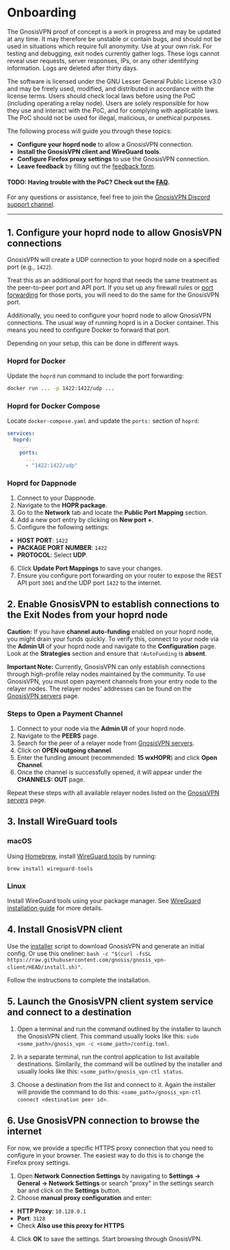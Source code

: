 # Onboarding

The GnosisVPN proof of concept is a work in progress and may be updated at any time.
It may therefore be unstable or contain bugs, and should not be used in situations which require full anonymity.
Use at your own risk.
For testing and debugging, exit nodes currently gather logs. These logs cannot reveal user requests, server responses, IPs, or any other identifying information.
Logs are deleted after thirty days.

The software is licensed under the GNU Lesser General Public License v3.0 and may be freely used, modified, and distributed in accordance with the license terms.
Users should check local laws before using the PoC (including operating a relay node).
Users are solely responsible for how they use and interact with the PoC, and for complying with applicable laws.
The PoC should not be used for illegal, malicious, or unethical purposes.

The following process will guide you through these topics:

- **Configure your hoprd node** to allow a GnosisVPN connection.
- **Install the GnosisVPN client and WireGuard tools**.
- **Configure Firefox proxy settings** to use the GnosisVPN connection.
- **Leave feedback** by filling out the [feedback form](https://cryptpad.fr/form/#/2/form/view/ID9xmo4wYOdM4ZOzCiVMf5w6ZJehzNaIC53gkNS6C+k/).

#### TODO: Having trouble with the PoC? Check out the [FAQ](FAQ.md).

For any questions or assistance, feel free to join the [GnosisVPN Discord support channel](https://discord.com/channels/502416149343109121/1337126805995262093).

---

## 1. Configure your hoprd node to allow GnosisVPN connections

GnosisVPN will create a UDP connection to your hoprd node on a specified port (e.g., `1422`).

Treat this as an additional port for hoprd that needs the same treatment as the peer-to-peer port and API port.
If you set up any firewall rules or [port forwarding](https://docs.hoprnet.org/node/port-forwarding) for those ports, you will need to do the same for the GnosisVPN port.

Additionally, you need to configure your hoprd node to allow GnosisVPN connections.
The usual way of running hoprd is in a Docker container. This means you need to configure Docker to forward that port.

Depending on your setup, this can be done in different ways.

### Hoprd for Docker

Update the `hoprd` run command to include the port forwarding:

```bash
docker run ... -p 1422:1422/udp ...
```

### Hoprd for Docker Compose

Locate `docker-compose.yaml` and update the `ports:` section of `hoprd`:

```yaml
services:
  hoprd:
    ...
    ports:
      ...
      - "1422:1422/udp"
```

### Hoprd for Dappnode

1. Connect to your Dappnode.
2. Navigate to the **HOPR package**.
3. Go to the **Network** tab and locate the **Public Port Mapping** section.
4. Add a new port entry by clicking on **New port +**.
5. Configure the following settings:

- **HOST PORT**: `1422`
- **PACKAGE PORT NUMBER**: `1422`
- **PROTOCOL**: Select **UDP**.

6. Click **Update Port Mappings** to save your changes.
7. Ensure you configure port forwarding on your router to expose the REST API port `3001` and the UDP port `1422` to the internet.

## 2. Enable GnosisVPN to establish connections to the Exit Nodes from your hoprd node

**Caution:** If you have **channel auto-funding** enabled on your hoprd node, you might drain your funds quickly.
To verify this, connect to your node via the **Admin UI** of your hoprd node and navigate to the **Configuration** page.
Look at the **Strategies** section and ensure that `!AutoFunding` is **absent**.

**Important Note:** Currently, GnosisVPN can only establish connections through high-profile relay nodes maintained by the community.
To use GnosisVPN, you must open payment channels from your entry node to the relayer nodes.
The relayer nodes' addresses can be found on the [GnosisVPN servers](https://gnosisvpn.com/servers) page.

### Steps to Open a Payment Channel

1. Connect to your node via the **Admin UI** of your hoprd node.
2. Navigate to the **PEERS** page.
3. Search for the peer of a relayer node from [GnosisVPN servers](https://gnosisvpn.com/servers).
4. Click on **OPEN outgoing channel**.
5. Enter the funding amount (recommended: **15 wxHOPR**) and click **Open Channel**.
6. Once the channel is successfully opened, it will appear under the **CHANNELS: OUT** page.

Repeat these steps with all available relayer nodes listed on the [GnosisVPN servers](https://gnosisvpn.com/servers) page.

## 3. Install WireGuard tools

### macOS

Using [Homebrew](https://brew.sh/), install [WireGuard tools](https://formulae.brew.sh/formula/wireguard-tools#default) by running:

`brew install wireguard-tools`

### Linux

Install WireGuard tools using your package manager. See [WireGuard installation guide](https://www.wireguard.com/install/) for more details.

## 4. Install GnosisVPN client

Use the [installer](./installer.sh) script to download GnosisVPN and generate an initial config.
Or use this oneliner: `bash -c "$(curl -fsSL https://raw.githubusercontent.com/gnosis/gnosis_vpn-client/HEAD/install.sh)"`.

Follow the instructions to complete the installation.

## 5. Launch the GnosisVPN client system service and connect to a destination

1. Open a terminal and run the command outlined by the installer to launch the GnosisVPN client.
   This command usually looks like this: `sudo <some_path>/gnosis_vpn -c <some_path>/config.toml`.

2. In a separate terminal, run the control application to list available destinations.
    Similarily, the command will be outlined by the installer and usually looks like this: `<some_path>/gnosis_vpn-ctl status`.

3. Choose a destination from the list and connect to it.
    Again the installer will provide the command to do this: `<some_path>/gnosis_vpn-ctl connect <destination peer id>`.

## 6. Use GnosisVPN connection to browse the internet

For now, we provide a specific HTTPS proxy connection that you need to configure in your browser.
The easiest way to do this is to change the Firefox proxy settings.

1. Open **Network Connection Settings** by navigating to **Settings → General → Network Settings** or search "proxy" in the settings search bar and click on the **Settings** button.
2. Choose **manual proxy configuration** and enter:

- **HTTP Proxy**: `10.128.0.1`
- **Port**: `3128`
- Check **Also use this proxy for HTTPS**

4. Click **OK** to save the settings.
   Start browsing through GnosisVPN.
